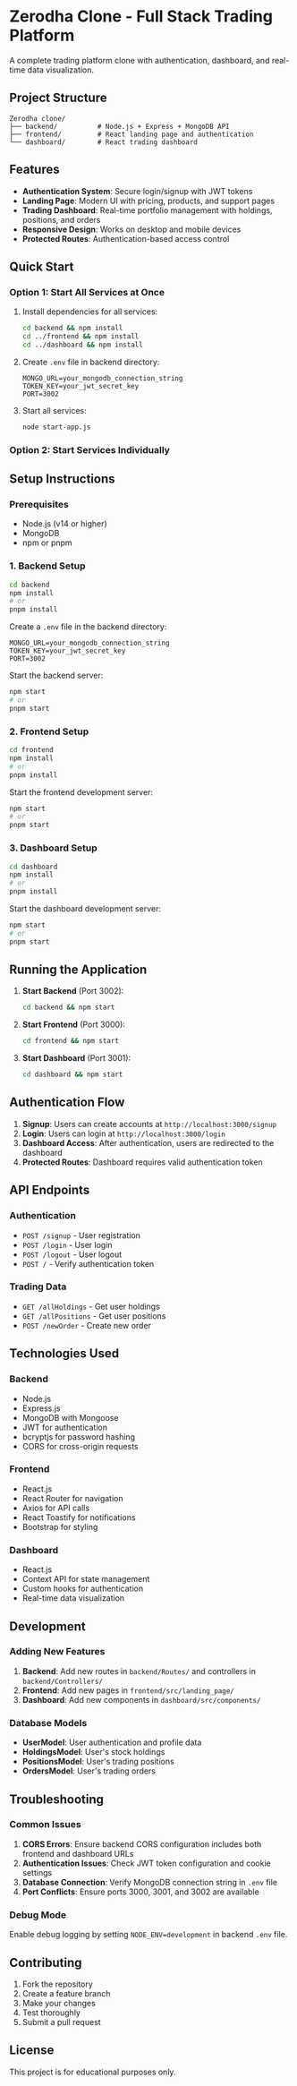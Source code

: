 # Zerodha Clone - Full Stack Trading Platform

A complete trading platform clone with authentication, dashboard, and real-time data visualization.

## Project Structure

```
Zerodha clone/
├── backend/          # Node.js + Express + MongoDB API
├── frontend/         # React landing page and authentication
└── dashboard/        # React trading dashboard
```

## Features

- **Authentication System**: Secure login/signup with JWT tokens
- **Landing Page**: Modern UI with pricing, products, and support pages
- **Trading Dashboard**: Real-time portfolio management with holdings, positions, and orders
- **Responsive Design**: Works on desktop and mobile devices
- **Protected Routes**: Authentication-based access control

## Quick Start

### Option 1: Start All Services at Once

1. Install dependencies for all services:
   ```bash
   cd backend && npm install
   cd ../frontend && npm install
   cd ../dashboard && npm install
   ```

2. Create `.env` file in backend directory:
   ```
   MONGO_URL=your_mongodb_connection_string
   TOKEN_KEY=your_jwt_secret_key
   PORT=3002
   ```

3. Start all services:
   ```bash
   node start-app.js
   ```

### Option 2: Start Services Individually

## Setup Instructions

### Prerequisites

- Node.js (v14 or higher)
- MongoDB
- npm or pnpm

### 1. Backend Setup

```bash
cd backend
npm install
# or
pnpm install
```

Create a `.env` file in the backend directory:
```
MONGO_URL=your_mongodb_connection_string
TOKEN_KEY=your_jwt_secret_key
PORT=3002
```

Start the backend server:
```bash
npm start
# or
pnpm start
```

### 2. Frontend Setup

```bash
cd frontend
npm install
# or
pnpm install
```

Start the frontend development server:
```bash
npm start
# or
pnpm start
```

### 3. Dashboard Setup

```bash
cd dashboard
npm install
# or
pnpm install
```

Start the dashboard development server:
```bash
npm start
# or
pnpm start
```

## Running the Application

1. **Start Backend** (Port 3002):
   ```bash
   cd backend && npm start
   ```

2. **Start Frontend** (Port 3000):
   ```bash
   cd frontend && npm start
   ```

3. **Start Dashboard** (Port 3001):
   ```bash
   cd dashboard && npm start
   ```

## Authentication Flow

1. **Signup**: Users can create accounts at `http://localhost:3000/signup`
2. **Login**: Users can login at `http://localhost:3000/login`
3. **Dashboard Access**: After authentication, users are redirected to the dashboard
4. **Protected Routes**: Dashboard requires valid authentication token

## API Endpoints

### Authentication
- `POST /signup` - User registration
- `POST /login` - User login
- `POST /logout` - User logout
- `POST /` - Verify authentication token

### Trading Data
- `GET /allHoldings` - Get user holdings
- `GET /allPositions` - Get user positions
- `POST /newOrder` - Create new order

## Technologies Used

### Backend
- Node.js
- Express.js
- MongoDB with Mongoose
- JWT for authentication
- bcryptjs for password hashing
- CORS for cross-origin requests

### Frontend
- React.js
- React Router for navigation
- Axios for API calls
- React Toastify for notifications
- Bootstrap for styling

### Dashboard
- React.js
- Context API for state management
- Custom hooks for authentication
- Real-time data visualization

## Development

### Adding New Features

1. **Backend**: Add new routes in `backend/Routes/` and controllers in `backend/Controllers/`
2. **Frontend**: Add new pages in `frontend/src/landing_page/`
3. **Dashboard**: Add new components in `dashboard/src/components/`

### Database Models

- **UserModel**: User authentication and profile data
- **HoldingsModel**: User's stock holdings
- **PositionsModel**: User's trading positions
- **OrdersModel**: User's trading orders

## Troubleshooting

### Common Issues

1. **CORS Errors**: Ensure backend CORS configuration includes both frontend and dashboard URLs
2. **Authentication Issues**: Check JWT token configuration and cookie settings
3. **Database Connection**: Verify MongoDB connection string in `.env` file
4. **Port Conflicts**: Ensure ports 3000, 3001, and 3002 are available

### Debug Mode

Enable debug logging by setting `NODE_ENV=development` in backend `.env` file.

## Contributing

1. Fork the repository
2. Create a feature branch
3. Make your changes
4. Test thoroughly
5. Submit a pull request

## License

This project is for educational purposes only. 